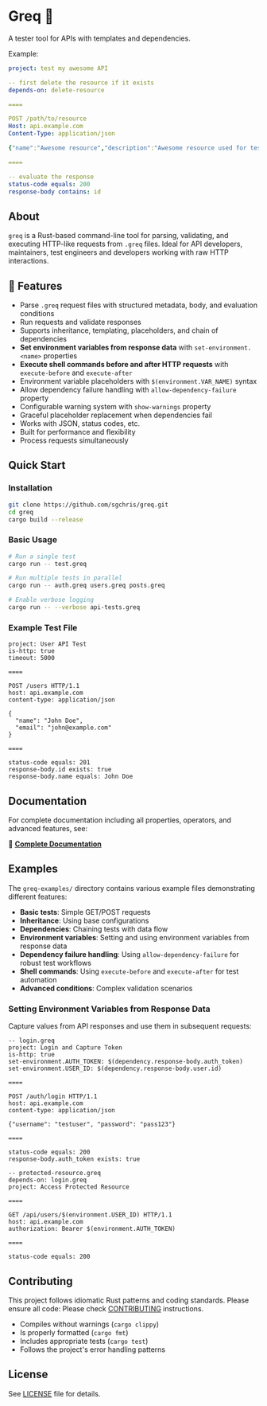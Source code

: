 # Greq 🚀

A tester tool for APIs with templates and dependencies.

Example:
```yaml
project: test my awesome API

-- first delete the resource if it exists
depends-on: delete-resource

====

POST /path/to/resource
Host: api.example.com
Content-Type: application/json

{"name":"Awesome resource","description":"Awesome resource used for tests"}

====

-- evaluate the response
status-code equals: 200
response-body contains: id
```

## About

`greq` is a Rust-based command-line tool for parsing, validating, and executing HTTP-like requests from `.greq` files. Ideal for API developers, maintainers, test engineers and developers working with raw HTTP interactions.

## 🚀 Features

- Parse `.greq` request files with structured metadata, body, and evaluation conditions
- Run requests and validate responses
- Supports inheritance, templating, placeholders, and chain of dependencies
- **Set environment variables from response data** with `set-environment.<name>` properties
- **Execute shell commands before and after HTTP requests** with `execute-before` and `execute-after`
- Environment variable placeholders with `$(environment.VAR_NAME)` syntax
- Allow dependency failure handling with `allow-dependency-failure` property
- Configurable warning system with `show-warnings` property
- Graceful placeholder replacement when dependencies fail
- Works with JSON, status codes, etc.
- Built for performance and flexibility
- Process requests simultaneously

## Quick Start

### Installation

```bash
git clone https://github.com/sgchris/greq.git
cd greq
cargo build --release
```

### Basic Usage

```bash
# Run a single test
cargo run -- test.greq

# Run multiple tests in parallel
cargo run -- auth.greq users.greq posts.greq

# Enable verbose logging
cargo run -- --verbose api-tests.greq
```

### Example Test File

```greq
project: User API Test
is-http: true
timeout: 5000

====

POST /users HTTP/1.1
host: api.example.com
content-type: application/json

{
  "name": "John Doe",
  "email": "john@example.com"
}

====

status-code equals: 201
response-body.id exists: true
response-body.name equals: John Doe
```

## Documentation

For complete documentation including all properties, operators, and advanced features, see:

📖 **[Complete Documentation](docs/documentation.md)**

## Examples

The `greq-examples/` directory contains various example files demonstrating different features:

- **Basic tests**: Simple GET/POST requests
- **Inheritance**: Using base configurations
- **Dependencies**: Chaining tests with data flow
- **Environment variables**: Setting and using environment variables from response data
- **Dependency failure handling**: Using `allow-dependency-failure` for robust test workflows
- **Shell commands**: Using `execute-before` and `execute-after` for test automation
- **Advanced conditions**: Complex validation scenarios

### Setting Environment Variables from Response Data

Capture values from API responses and use them in subsequent requests:

```greq
-- login.greq
project: Login and Capture Token
is-http: true
set-environment.AUTH_TOKEN: $(dependency.response-body.auth_token)
set-environment.USER_ID: $(dependency.response-body.user.id)

====

POST /auth/login HTTP/1.1
host: api.example.com
content-type: application/json

{"username": "testuser", "password": "pass123"}

====

status-code equals: 200
response-body.auth_token exists: true
```

```greq
-- protected-resource.greq
depends-on: login.greq
project: Access Protected Resource

====

GET /api/users/$(environment.USER_ID) HTTP/1.1
host: api.example.com
authorization: Bearer $(environment.AUTH_TOKEN)

====

status-code equals: 200
```

## Contributing

This project follows idiomatic Rust patterns and coding standards. Please ensure all code:
Please check [CONTRIBUTING](CONTRIBUTING.md) instructions.

- Compiles without warnings (`cargo clippy`)
- Is properly formatted (`cargo fmt`)
- Includes appropriate tests (`cargo test`)
- Follows the project's error handling patterns

## License

See [LICENSE](LICENSE) file for details.
